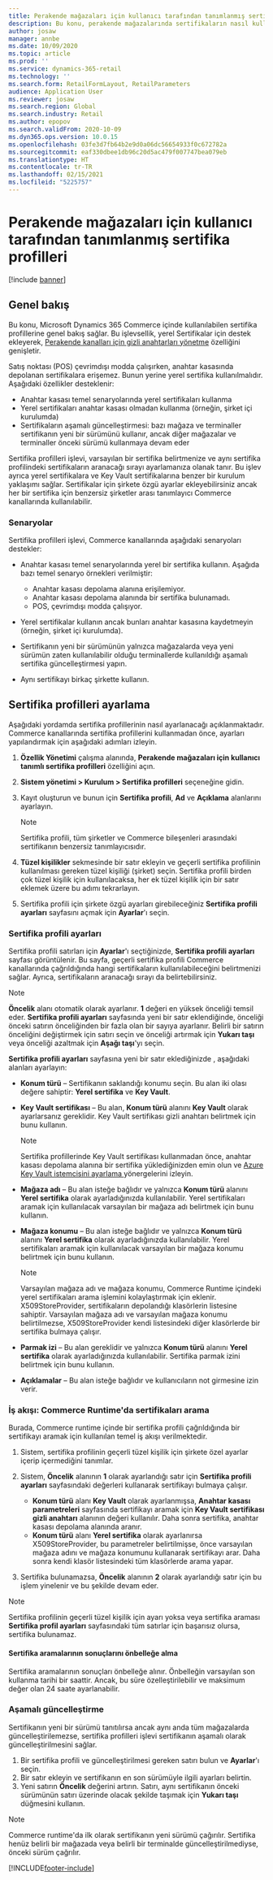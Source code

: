 ```yaml
---
title: Perakende mağazaları için kullanıcı tarafından tanımlanmış sertifika profilleri
description: Bu konu, perakende mağazalarında sertifikaların nasıl kullanıldılarıyla ilgili genel bir bakış sağlar.
author: josaw
manager: annbe
ms.date: 10/09/2020
ms.topic: article
ms.prod: ''
ms.service: dynamics-365-retail
ms.technology: ''
ms.search.form: RetailFormLayout, RetailParameters
audience: Application User
ms.reviewer: josaw
ms.search.region: Global
ms.search.industry: Retail
ms.author: epopov
ms.search.validFrom: 2020-10-09
ms.dyn365.ops.version: 10.0.15
ms.openlocfilehash: 03fe3d7fb64b2e9d0a06dc56654933f0c672782a
ms.sourcegitcommit: eaf330dbee1db96c20d5ac479f007747bea079eb
ms.translationtype: HT
ms.contentlocale: tr-TR
ms.lasthandoff: 02/15/2021
ms.locfileid: "5225757"
---
```

# <a name="user-defined-certificate-profiles-for-retail-stores"></a>Perakende mağazaları için kullanıcı tarafından tanımlanmış sertifika profilleri

[!include [banner](../includes/banner.md)]


## <a name="overview"></a>Genel bakış

Bu konu, Microsoft Dynamics 365 Commerce içinde kullanılabilen sertifika profillerine genel bakış sağlar. Bu işlevsellik, yerel Sertifikalar için destek ekleyerek, [Perakende kanalları için gizli anahtarları yönetme](../dev-itpro/manage-secrets.md) özelliğini genişletir.

Satış noktası (POS) çevrimdışı modda çalışırken, anahtar kasasında depolanan sertifikalara erişemez. Bunun yerine yerel sertifika kullanılmalıdır. Aşağıdaki özellikler desteklenir:

- Anahtar kasası temel senaryolarında yerel sertifikaları kullanma
- Yerel sertifikaları anahtar kasası olmadan kullanma (örneğin, şirket içi kurulumda)
- Sertifikaların aşamalı güncelleştirmesi: bazı mağaza ve terminaller sertifikanın yeni bir sürümünü kullanır, ancak diğer mağazalar ve terminaller önceki sürümü kullanmaya devam eder

Sertifika profilleri işlevi, varsayılan bir sertifika belirtmenize ve aynı sertifika profilindeki sertifikaların aranacağı sırayı ayarlamanıza olanak tanır. Bu işlev ayrıca yerel sertifikalara ve Key Vault sertifikalarına benzer bir kurulum yaklaşımı sağlar. Sertifikalar için şirkete özgü ayarlar ekleyebilirsiniz ancak her bir sertifika için benzersiz şirketler arası tanımlayıcı Commerce kanallarında kullanılabilir.

### <a name="scenarios"></a>Senaryolar

Sertifika profilleri işlevi, Commerce kanallarında aşağıdaki senaryoları destekler:

- Anahtar kasası temel senaryolarında yerel bir sertifika kullanın. Aşağıda bazı temel senaryo örnekleri verilmiştir:

    - Anahtar kasası depolama alanına erişilemiyor.
    - Anahtar kasası depolama alanında bir sertifika bulunamadı.
    - POS, çevrimdışı modda çalışıyor.

- Yerel sertifikalar kullanın ancak bunları anahtar kasasına kaydetmeyin (örneğin, şirket içi kurulumda).
- Sertifikanın yeni bir sürümünün yalnızca mağazalarda veya yeni sürümün zaten kullanılabilir olduğu terminallerde kullanıldığı aşamalı sertifika güncelleştirmesi yapın.
- Aynı sertifikayı birkaç şirkette kullanın.

## <a name="set-up-certificate-profiles"></a>Sertifika profilleri ayarlama

Aşağıdaki yordamda sertifika profillerinin nasıl ayarlanacağı açıklanmaktadır. Commerce kanallarında sertifika profillerini kullanmadan önce, ayarları yapılandırmak için aşağıdaki adımları izleyin.

1. **Özellik Yönetimi** çalışma alanında, **Perakende mağazaları için kullanıcı tanımlı sertifika profilleri** özelliğini açın.
2. **Sistem yönetimi \> Kurulum \> Sertifika profilleri** seçeneğine gidin.
3. Kayıt oluşturun ve bunun için **Sertifika profili**, **Ad** ve **Açıklama** alanlarını ayarlayın.

    > [!NOTE]
    > Sertifika profili, tüm şirketler ve Commerce bileşenleri arasındaki sertifikanın benzersiz tanımlayıcısıdır.

3. **Tüzel kişilikler** sekmesinde bir satır ekleyin ve geçerli sertifika profilinin kullanılması gereken tüzel kişiliği (şirket) seçin. Sertifika profili birden çok tüzel kişilik için kullanılacaksa, her ek tüzel kişilik için bir satır eklemek üzere bu adımı tekrarlayın.
4. Sertifika profili için şirkete özgü ayarları girebileceğiniz **Sertifika profili ayarları** sayfasını açmak için **Ayarlar**'ı seçin.

### <a name="certificate-profile-settings"></a>Sertifika profili ayarları

Sertifika profili satırları için **Ayarlar**'ı seçtiğinizde, **Sertifika profili ayarları** sayfası görüntülenir. Bu sayfa, geçerli sertifika profili Commerce kanallarında çağrıldığında hangi sertifikaların kullanılabileceğini belirtmenizi sağlar. Ayrıca, sertifikaların aranacağı sırayı da belirtebilirsiniz.

> [!NOTE]
> **Öncelik** alanı otomatik olarak ayarlanır. **1** değeri en yüksek önceliği temsil eder. **Sertifika profili ayarları** sayfasında yeni bir satır eklendiğinde, önceliği önceki satırın önceliğinden bir fazla olan bir sayıya ayarlanır. Belirli bir satırın önceliğini değiştirmek için satırı seçin ve önceliği artırmak için **Yukarı taşı** veya önceliği azaltmak için **Aşağı taşı**'yı seçin.

**Sertifika profili ayarları** sayfasına yeni bir satır eklediğinizde , aşağıdaki alanları ayarlayın:

- **Konum türü** – Sertifikanın saklandığı konumu seçin. Bu alan iki olası değere sahiptir: **Yerel sertifika** ve **Key Vault**.
- **Key Vault sertifikası** – Bu alan, **Konum türü** alanını **Key Vault** olarak ayarlarsanız gereklidir. Key Vault sertifikası gizli anahtarı belirtmek için bunu kullanın.

    > [!NOTE]
    > Sertifika profillerinde Key Vault sertifikası kullanmadan önce, anahtar kasası depolama alanına bir sertifika yüklediğinizden emin olun ve [Azure Key Vault istemcisini ayarlama ](https://docs.microsoft.com/dynamics365/finance/localizations/setting-up-azure-key-vault-client) yönergelerini izleyin.

- **Mağaza adı** – Bu alan isteğe bağlıdır ve yalnızca **Konum türü** alanını **Yerel sertifika** olarak ayarladığınızda kullanılabilir. Yerel sertifikaları aramak için kullanılacak varsayılan bir mağaza adı belirtmek için bunu kullanın.
- **Mağaza konumu** – Bu alan isteğe bağlıdır ve yalnızca **Konum türü** alanını **Yerel sertifika** olarak ayarladığınızda kullanılabilir. Yerel sertifikaları aramak için kullanılacak varsayılan bir mağaza konumu belirtmek için bunu kullanın.

    > [!NOTE]
    > Varsayılan mağaza adı ve mağaza konumu, Commerce Runtime içindeki yerel sertifikaları arama işlemini kolaylaştırmak için eklenir. X509StoreProvider, sertifikaların depolandığı klasörlerin listesine sahiptir. Varsayılan mağaza adı ve varsayılan mağaza konumu belirtilmezse, X509StoreProvider kendi listesindeki diğer klasörlerde bir sertifika bulmaya çalışır.

- **Parmak izi** – Bu alan gereklidir ve yalnızca **Konum türü** alanını **Yerel sertifika** olarak ayarladığınızda kullanılabilir. Sertifika parmak izini belirtmek için bunu kullanın.
- **Açıklamalar** – Bu alan isteğe bağlıdır ve kullanıcıların not girmesine izin verir.

### <a name="workflow-searching-certificates-in-the-commerce-runtime"></a>İş akışı: Commerce Runtime'da sertifikaları arama

Burada, Commerce runtime içinde bir sertifika profili çağrıldığında bir sertifikayı aramak için kullanılan temel iş akışı verilmektedir.

1. Sistem, sertifika profilinin geçerli tüzel kişilik için şirkete özel ayarlar içerip içermediğini tanımlar.
1. Sistem, **Öncelik** alanının **1** olarak ayarlandığı satır için **Sertifika profili ayarları** sayfasındaki değerleri kullanarak sertifikayı bulmaya çalışır.

    - **Konum türü** alanı **Key Vault** olarak ayarlanmışsa, **Anahtar kasası parametreleri** sayfasında sertifikayı aramak için **Key Vault sertifikası gizli anahtarı** alanının değeri kullanılır. Daha sonra sertifika, anahtar kasası depolama alanında aranır.
    - **Konum türü** alanı **Yerel sertifika** olarak ayarlanırsa X509StoreProvider, bu parametreler belirtilmişse, önce varsayılan mağaza adını ve mağaza konumunu kullanarak sertifikayı arar. Daha sonra kendi klasör listesindeki tüm klasörlerde arama yapar.

1. Sertifika bulunamazsa, **Öncelik** alanının **2** olarak ayarlandığı satır için bu işlem yinelenir ve bu şekilde devam eder.

> [!NOTE]
> Sertifika profilinin geçerli tüzel kişilik için ayarı yoksa veya sertifika araması **Sertifika profil ayarları** sayfasındaki tüm satırlar için başarısız olursa, sertifika bulunamaz.

#### <a name="caching-the-results-of-certificate-searches"></a>Sertifika aramalarının sonuçlarını önbelleğe alma

Sertifika aramalarının sonuçları önbelleğe alınır. Önbelleğin varsayılan son kullanma tarihi bir saattir. Ancak, bu süre özelleştirilebilir ve maksimum değer olan 24 saate ayarlanabilir.

### <a name="gradual-update"></a>Aşamalı güncelleştirme

Sertifikanın yeni bir sürümü tanıtılırsa ancak aynı anda tüm mağazalarda güncelleştirilemezse, sertifika profilleri işlevi sertifikanın aşamalı olarak güncelleştirilmesini sağlar.

1. Bir sertifika profili ve güncelleştirilmesi gereken satırı bulun ve **Ayarlar**'ı seçin.
1. Bir satır ekleyin ve sertifikanın en son sürümüyle ilgili ayarları belirtin.
1. Yeni satırın **Öncelik** değerini artırın. Satırı, aynı sertifikanın önceki sürümünün satırı üzerinde olacak şekilde taşımak için **Yukarı taşı** düğmesini kullanın.

> [!NOTE]
> Commerce runtime'da ilk olarak sertifikanın yeni sürümü çağırılır. Sertifika henüz belirli bir mağazada veya belirli bir terminalde güncelleştirilmediyse, önceki sürüm çağrılır.


[!INCLUDE[footer-include](../../includes/footer-banner.md)]
